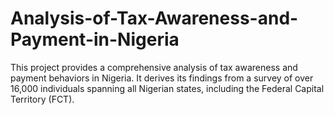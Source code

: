 # Analysis-of-Tax-Awareness-and-Payment-in-Nigeria
This project provides a comprehensive analysis of tax awareness and payment behaviors in Nigeria. It derives its findings from a survey of over 16,000 individuals spanning all Nigerian states, including the Federal Capital Territory (FCT).
